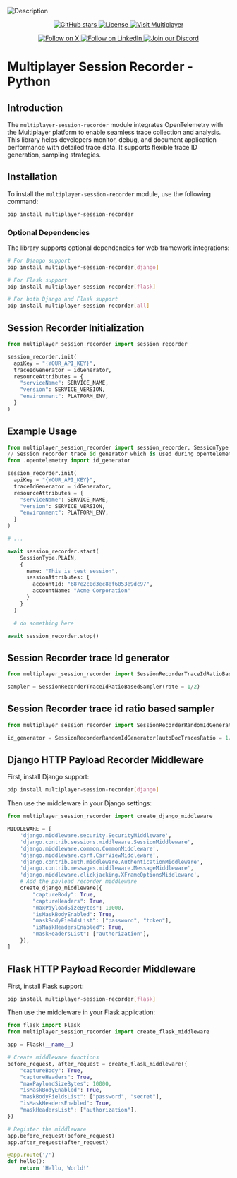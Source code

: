 ![Description](.github/header-python.png)

<div align="center">
<a href="https://github.com/multiplayer-app/multiplayer-session-recorder-python">
  <img src="https://img.shields.io/github/stars/multiplayer-app/multiplayer-session-recorder-python.svg?style=social&label=Star&maxAge=2592000" alt="GitHub stars">
</a>
  <a href="https://github.com/multiplayer-app/multiplayer-session-recorder-python/blob/main/LICENSE">
    <img src="https://img.shields.io/github/license/multiplayer-app/multiplayer-session-recorder-python" alt="License">
  </a>
  <a href="https://multiplayer.app">
    <img src="https://img.shields.io/badge/Visit-multiplayer.app-blue" alt="Visit Multiplayer">
  </a>
  
</div>
<div>
  <p align="center">
    <a href="https://x.com/trymultiplayer">
      <img src="https://img.shields.io/badge/Follow%20on%20X-000000?style=for-the-badge&logo=x&logoColor=white" alt="Follow on X" />
    </a>
    <a href="https://www.linkedin.com/company/multiplayer-app/">
      <img src="https://img.shields.io/badge/Follow%20on%20LinkedIn-0077B5?style=for-the-badge&logo=linkedin&logoColor=white" alt="Follow on LinkedIn" />
    </a>
    <a href="https://discord.com/invite/q9K3mDzfrx">
      <img src="https://img.shields.io/badge/Join%20our%20Discord-5865F2?style=for-the-badge&logo=discord&logoColor=white" alt="Join our Discord" />
    </a>
  </p>
</div>

# Multiplayer Session Recorder - Python

## Introduction

The `multiplayer-session-recorder` module integrates OpenTelemetry with the Multiplayer platform to enable seamless trace collection and analysis. This library helps developers monitor, debug, and document application performance with detailed trace data. It supports flexible trace ID generation, sampling strategies.

## Installation

To install the `multiplayer-session-recorder` module, use the following command:

```bash
pip install multiplayer-session-recorder
```

### Optional Dependencies

The library supports optional dependencies for web framework integrations:

```bash
# For Django support
pip install multiplayer-session-recorder[django]

# For Flask support
pip install multiplayer-session-recorder[flask]

# For both Django and Flask support
pip install multiplayer-session-recorder[all]
```

## Session Recorder Initialization

```python
from multiplayer_session_recorder import session_recorder

session_recorder.init(
  apiKey = "{YOUR_API_KEY}",
  traceIdGenerator = idGenerator,
  resourceAttributes = {
    "serviceName": SERVICE_NAME,
    "version": SERVICE_VERSION,
    "environment": PLATFORM_ENV,
  }
)
```

## Example Usage

```python
from multiplayer_session_recorder import session_recorder, SessionType
// Session recorder trace id generator which is used during opentelemetry initialization
from .opentelemetry import id_generator

session_recorder.init(
  apiKey = "{YOUR_API_KEY}",
  traceIdGenerator = idGenerator,
  resourceAttributes = {
    "serviceName": SERVICE_NAME,
    "version": SERVICE_VERSION,
    "environment": PLATFORM_ENV,
  }
)

# ...

await session_recorder.start(
    SessionType.PLAIN,
    {
      name: "This is test session",
      sessionAttributes: {
        accountId: "687e2c0d3ec8ef6053e9dc97",
        accountName: "Acme Corporation"
      }
    }
  )

  # do something here

await session_recorder.stop()
```

## Session Recorder trace Id generator

```python
from multiplayer_session_recorder import SessionRecorderTraceIdRatioBasedSampler

sampler = SessionRecorderTraceIdRatioBasedSampler(rate = 1/2)
```

## Session Recorder trace id ratio based sampler

```python
from multiplayer_session_recorder import SessionRecorderRandomIdGenerator

id_generator = SessionRecorderRandomIdGenerator(autoDocTracesRatio = 1/1000)
```

## Django HTTP Payload Recorder Middleware

First, install Django support:

```bash
pip install multiplayer-session-recorder[django]
```

Then use the middleware in your Django settings:

```python
from multiplayer_session_recorder import create_django_middleware

MIDDLEWARE = [
    'django.middleware.security.SecurityMiddleware',
    'django.contrib.sessions.middleware.SessionMiddleware',
    'django.middleware.common.CommonMiddleware',
    'django.middleware.csrf.CsrfViewMiddleware',
    'django.contrib.auth.middleware.AuthenticationMiddleware',
    'django.contrib.messages.middleware.MessageMiddleware',
    'django.middleware.clickjacking.XFrameOptionsMiddleware',
    # Add the payload recorder middleware
    create_django_middleware({
        "captureBody": True,
        "captureHeaders": True,
        "maxPayloadSizeBytes": 10000,
        "isMaskBodyEnabled": True,
        "maskBodyFieldsList": ["password", "token"],
        "isMaskHeadersEnabled": True,
        "maskHeadersList": ["authorization"],
    }),
]
```

## Flask HTTP Payload Recorder Middleware

First, install Flask support:

```bash
pip install multiplayer-session-recorder[flask]
```

Then use the middleware in your Flask application:

```python
from flask import Flask
from multiplayer_session_recorder import create_flask_middleware

app = Flask(__name__)

# Create middleware functions
before_request, after_request = create_flask_middleware({
    "captureBody": True,
    "captureHeaders": True,
    "maxPayloadSizeBytes": 10000,
    "isMaskBodyEnabled": True,
    "maskBodyFieldsList": ["password", "secret"],
    "isMaskHeadersEnabled": True,
    "maskHeadersList": ["authorization"],
})

# Register the middleware
app.before_request(before_request)
app.after_request(after_request)

@app.route('/')
def hello():
    return 'Hello, World!'
```
